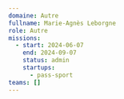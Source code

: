 ```yaml
---
domaine: Autre
fullname: Marie-Agnès Leborgne
role: Autre
missions:
  - start: 2024-06-07
    end: 2024-09-07
    status: admin
    startups:
      - pass-sport
teams: []
---
```

